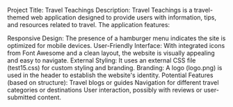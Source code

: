Project Title: Travel Teachings
Description:
Travel Teachings is a travel-themed web application designed to provide users with information, tips, and resources related to travel. The application features:

Responsive Design: The presence of a hamburger menu indicates the site is optimized for mobile devices.
User-Friendly Interface: With integrated icons from Font Awesome and a clean layout, the website is visually appealing and easy to navigate.
External Styling: It uses an external CSS file (test15.css) for custom styling and branding.
Branding: A logo (logo.png) is used in the header to establish the website's identity.
Potential Features (based on structure):
Travel blogs or guides
Navigation for different travel categories or destinations
User interaction, possibly with reviews or user-submitted content.
